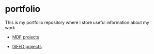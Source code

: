 # portfolio
This is my portfolio repository where I store useful information about my work

* [MDF projects](MDF_projects/)

* [ISFED projects](ISFED_projects/)
